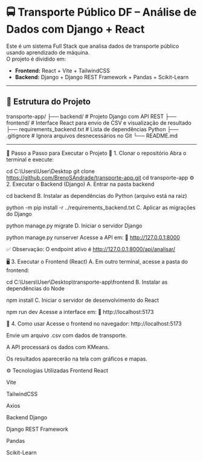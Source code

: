 # 🚍 Transporte Público DF – Análise de Dados com Django + React

Este é um sistema Full Stack que analisa dados de transporte público usando aprendizado de máquina.  
O projeto é dividido em:

- **Frontend:** React + Vite + TailwindCSS
- **Backend:** Django + Django REST Framework + Pandas + Scikit-Learn

---

## 📁 Estrutura do Projeto

transporte-app/
├── backend/ # Projeto Django com API REST
├── frontend/ # Interface React para envio de CSV e visualização de resultado
├── requirements_backend.txt # Lista de dependências Python
├── .gitignore # Ignora arquivos desnecessários no Git
└── README.md

---

🚀 Passo a Passo para Executar o Projeto
📁 1. Clonar o repositório
Abra o terminal e execute:

cd C:\Users\User\Desktop
git clone https://github.com/BrenoSAndrade/transporte-app.git
cd transporte-app
⚙️ 2. Executar o Backend (Django)
A. Entrar na pasta backend

cd backend
B. Instalar as dependências do Python (arquivo está na raiz)

python -m pip install -r ../requirements_backend.txt
C. Aplicar as migrações do Django

python manage.py migrate
D. Iniciar o servidor Django

python manage.py runserver
Acesse a API em:
🔗 http://127.0.0.1:8000

✅ Observação: O endpoint ativo é http://127.0.0.1:8000/api/analisar/

🖥️ 3. Executar o Frontend (React)
A. Em outro terminal, acesse a pasta do frontend:

cd C:\Users\User\Desktop\transporte-app\frontend
B. Instalar as dependências do Node

npm install
C. Iniciar o servidor de desenvolvimento do React

npm run dev
Acesse a interface em:
🔗 http://localhost:5173

🧪 4. Como usar
Acesse o frontend no navegador: http://localhost:5173

Envie um arquivo .csv com dados de transporte.

A API processará os dados com KMeans.

Os resultados aparecerão na tela com gráficos e mapas.

⚙️ Tecnologias Utilizadas
Frontend
React

Vite

TailwindCSS

Axios

Backend
Django

Django REST Framework

Pandas

Scikit-Learn

